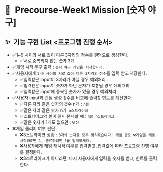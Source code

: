 # 📝&nbsp;&nbsp;Precourse-Week1 Mission **[숫자 야구]**

## ✨&nbsp;&nbsp;기능 구현 List <프로그램 진행 순서>

- ✅1~9 사이의 서로 값이 다른 3자리의 정수를 랜덤으로 생성한다.
  - ✅서로 중복되지 않는 숫자 3개
- ✅게임 시작 문구 출력 : `숫자 야구 게임을 시작합니다.`
- ✅사용자에게 `1-9 사이의 서로 값이 다른 3자리의 정수`를 입력 받고 저장한다.
  - ✅입력받은 input이 3자리가 아닐 경우 예외처리
  - ✅입력받은 input이 숫자가 아닌 문자가 포함될 경우 예외처리
  - ✅입력받은 input에 중복된 숫자가 있을 경우 예외처리
- ✅사용자 input과 랜덤 생성 정수를 비교해 출력할 힌트를 계산한다.
  - ✅다른 자리 같은 숫자의 갯수 n개 : `n볼`
  - ✅같은 자리 같은 숫자 n개: `n스트라이크`
  - ✅스트라이크와 볼이 같이 존재할 때 : `n볼 n스트라이크`
  - ✅같은 숫자가 1개도 없으면 : `낫싱`
- ❌게임 클리어 여부 판단
  - ❌3스트라이크 상황 : `3개의 숫자를 모두 맞히셨습니다! 게임 종료
    ❌게임을 새로 시작하려면 1, 종료하려면 2를 입력하세요.`
  - ❌사용자에게 게임 재시작 여부를 입력받고, 입력값에 따라 프로그램 진행 여부를 결정한다.
  - ❌3스트라이크가 아니라면, 다시 사용자에게 입력을 숫자를 받고, 힌트를 출력한다.
